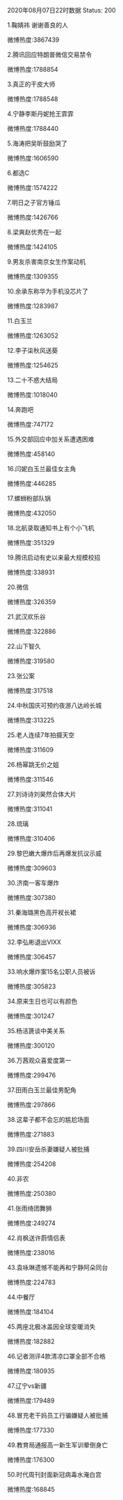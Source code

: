 2020年08月07日22时数据
Status: 200

1.鞠婧祎 谢谢善良的人

微博热度:3867439

2.腾讯回应特朗普微信交易禁令

微博热度:1788854

3.真正的干皮大师

微博热度:1788548

4.宁静李斯丹妮抢王霏霏

微博热度:1788440

5.海涛把吴昕鼓励哭了

微博热度:1606590

6.都选C

微博热度:1574222

7.明日之子官方锤瓜

微博热度:1426766

8.梁爽赵优秀在一起

微博热度:1424105

9.男友杀害南京女生作案动机

微博热度:1309355

10.余承东称华为手机没芯片了

微博热度:1283987

11.白玉兰

微博热度:1263052

12.李子柒秋风送葵

微博热度:1254625

13.二十不惑大结局

微博热度:1018040

14.奔跑吧

微博热度:747172

15.外交部回应中加关系遭遇困难

微博热度:458140

16.闫妮白玉兰最佳女主角

微博热度:446285

17.螺蛳粉部队锅

微博热度:432050

18.北航录取通知书上有个小飞机

微博热度:351329

19.腾讯启动有史以来最大规模校招

微博热度:338931

20.微信

微博热度:326359

21.武汉欢乐谷

微博热度:322886

22.山下智久

微博热度:319580

23.张公案

微博热度:317518

24.中秋国庆可预约夜游八达岭长城

微博热度:313225

25.老人连续7年拍摄天空

微博热度:311609

26.杨幂跳无价之姐

微博热度:311546

27.刘诗诗刘昊然合体大片

微博热度:311041

28.琉璃

微博热度:310406

29.黎巴嫩大爆炸后再爆发抗议示威

微博热度:309603

30.济南一客车爆炸

微博热度:307380

31.秦海璐黑色高开衩长裙

微博热度:306936

32.李弘彬退出VIXX

微博热度:306457

33.响水爆炸案15名公职人员被诉

微博热度:305823

34.原来生日也可以有颜色

微博热度:301247

35.杨洁篪谈中美关系

微博热度:300120

36.万茜观众喜爱度第一

微博热度:299476

37.田雨白玉兰最佳男配角

微博热度:297866

38.这辈子都不会忘的尴尬场面

微博热度:271883

39.四川安岳杀妻嫌疑人被批捕

微博热度:254208

40.非农

微博热度:250380

41.张雨绮团舞狮

微博热度:249274

42.肖枫送许蔚情侣表

微博热度:238016

43.袁咏琳遗憾不能再和宁静阿朵同台

微博热度:224783

44.中餐厅

微博热度:184104

45.两座北极冰盖因全球变暖消失

微博热度:182882

46.记者测评4款清凉口罩全部不合格

微博热度:180935

47.辽宁vs新疆

微博热度:179489

48.冒充老干妈员工行骗嫌疑人被批捕

微博热度:177330

49.教育局通报高一新生军训晕倒身亡

微博热度:176300

50.时代周刊封面新冠病毒水淹白宫

微博热度:168845

